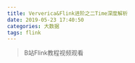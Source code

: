 ```yaml
---
title: Ververica&Flink进阶之二Time深度解析
date: 2019-05-23 17:40:50
categories: 大数据
tags: flink
---
```


> B站Flink教程视频观看

<!-- more -->